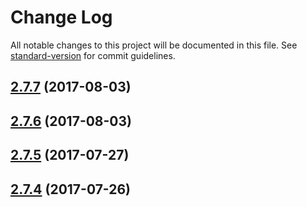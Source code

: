 # Change Log

All notable changes to this project will be documented in this file.
See [standard-version](https://github.com/conventional-changelog/standard-version) for commit guidelines.

<a name="2.7.7"></a>
## [2.7.7](https://github.com/cloudflare/cf-ui/compare/cf-util-http-poll@2.7.5...cf-util-http-poll@2.7.7) (2017-08-03)




<a name="2.7.6"></a>
## [2.7.6](https://github.com/sejoker/cf-ui/compare/cf-util-http-poll@2.7.5...cf-util-http-poll@2.7.6) (2017-08-03)




<a name="2.7.5"></a>
## [2.7.5](https://github.com/cloudflare/cf-ui/compare/cf-util-http-poll@2.7.3...cf-util-http-poll@2.7.5) (2017-07-27)




<a name="2.7.4"></a>
## [2.7.4](https://github.com/koddsson/cf-ui/compare/cf-util-http-poll@2.7.3...cf-util-http-poll@2.7.4) (2017-07-26)
